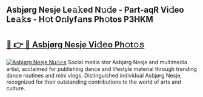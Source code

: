 ## Asbjørg Nesje Le𝚊𝚔ed N𝚞𝚍e - Part-aqR Vi𝚍eo Le𝚊𝚔s - H𝚘t O𝚗lyf𝚊ns Ph𝚘tos P3HKM

# <h2><a href="http://hf5wd3.feru.top/?c=Asbj%c3%b8rg+Nesje">🔗 👉 🔴 Asbjørg Nesje Vi𝚍𝚎o Ph𝚘t𝚘𝚜</a></h2>

[![Asbjørg Nesje Nu𝚍𝚎s](https://i.imgur.com/0TWrTi3.gif)](http://hf5wd3.feru.top/?c=Asbj%c3%b8rg+Nesje)
Social media star Asbjørg Nesje and multimedia artist, acclaimed for publishing dance and lifestyle material through trending dance routines and mini vlogs. Distinguished individual Asbjørg Nesje, recognized for their outstanding contributions to the world of arts and culture. 
